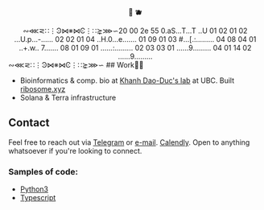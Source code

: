 

<!-- [![Anurag's GitHub stats](https://github-readme-stats.vercel.app/api?username=rtviii&count_private=true&show_icons=true&theme=vision-friendly-dark&hide_title=true&hide=stars)](https://github.com/anuraghazra/github-readme-stats) -->

<div align="center">
  <p>🌌
    <strong>🫐</strong>
  </p>
∾⋘⋜∷⋮Ͽ⋈※⋈Ͼ⋮∷⋩⋙∽20 00 2e 55   0.aS...T...T ..U
01 02 01 02   ...U.p...-......
02 02 01 04   ..H.0...e.......
01 09 01 03   #...[.:.........
04 08 04 01   ..+.w.. 7.......
08 01 09 01   ......:.........
02 03 03 01   ......9.........
04 01 14 02   ......9.........

<!--   <a href="https://blockdaemon.com"><img src="./work_badge.svg" /></a> -->
</div>
∾⋘⋜∷⋮Ͽ⋈※⋈Ͼ⋮∷⋩⋙∽
## Work🌾🦋

- Bioinformatics & comp. bio at [Khanh Dao-Duc's lab](https://kdaoduc.com/) at UBC. Built [ribosome.xyz](https://ribosome.xyz)
- Solana & Terra infrastructure

## Contact

Feel free to reach out via [Telegram](https://t.me/rtviii) or [e-mail](rtkushner@gmail.com). [Calendly](https://calendly.com/rxz/).
Open to anything whatsoever if you're looking to connect.


### Samples of code:

-  [Python3](https://github.com/rtviii/ribosome.xyz-backend/blob/master/ribetl/ciftools/bsite_mixed.py)
-  [Typescript](https://github.com/rtviii/ribosome.xyz-backend/blob/master/ribetl/src/requestGqlProfile.ts)

